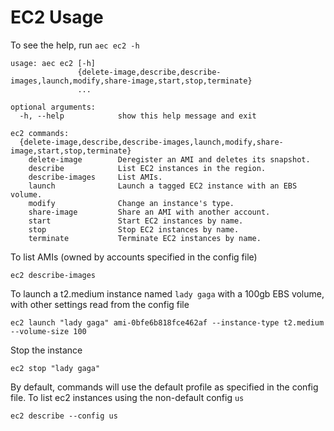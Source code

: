 # EC2 Usage

To see the help, run `aec ec2 -h`

```
usage: aec ec2 [-h]
               {delete-image,describe,describe-images,launch,modify,share-image,start,stop,terminate}
               ...

optional arguments:
  -h, --help            show this help message and exit

ec2 commands:
  {delete-image,describe,describe-images,launch,modify,share-image,start,stop,terminate}
    delete-image        Deregister an AMI and deletes its snapshot.
    describe            List EC2 instances in the region.
    describe-images     List AMIs.
    launch              Launch a tagged EC2 instance with an EBS volume.
    modify              Change an instance's type.
    share-image         Share an AMI with another account.
    start               Start EC2 instances by name.
    stop                Stop EC2 instances by name.
    terminate           Terminate EC2 instances by name.
```

To list AMIs (owned by accounts specified in the config file)

```
ec2 describe-images
```

To launch a t2.medium instance named `lady gaga` with a 100gb EBS volume, with other settings read from the config file

```
ec2 launch "lady gaga" ami-0bfe6b818fce462af --instance-type t2.medium --volume-size 100  
```

Stop the instance

```
ec2 stop "lady gaga"
```

By default, commands will use the default profile as specified in the config file. To list ec2 instances using the non-default config `us`

```
ec2 describe --config us  
```
